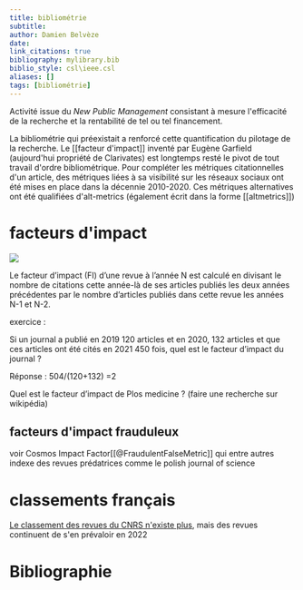 ```yaml
---
title: bibliométrie
subtitle:
author: Damien Belvèze
date:
link_citations: true
bibliography: mylibrary.bib
biblio_style: csl\ieee.csl
aliases: []
tags: [bibliométrie]
---
```


Activité issue du *New Public Management* consistant à mesure l'efficacité de la recherche et la rentabilité de tel ou tel financement. 

La bibliométrie qui préexistait a renforcé cette quantification du pilotage de la recherche.
Le [[facteur d'impact]] inventé par Eugène Garfield (aujourd'hui propriété de Clarivates) est longtemps resté le pivot de tout travail d'ordre bibliométrique. 
Pour compléter les métriques citationnelles d'un article, des métriques liées à sa visibilité sur les réseaux sociaux ont été mises en place dans la décennie 2010-2020. Ces métriques alternatives ont été qualifiées d'alt-metrics (également écrit dans la forme [[altmetrics]])

# facteurs d'impact

![](IF.png)

Le facteur d’impact (FI) d’une revue à l’année N est calculé en divisant le nombre de citations cette année-là de ses articles publiés les deux années précédentes par le nombre d’articles publiés dans cette revue les années N-1 et N-2.

exercice : 

Si un journal a publié en 2019 120 articles et en 2020, 132 articles et que ces articles ont été cités en 2021 450 fois, quel est le facteur d’impact du journal ? 

Réponse : 504/(120+132) =2

Quel est le facteur d’impact de Plos medicine ? (faire une recherche sur wikipédia)


## facteurs d'impact frauduleux

voir Cosmos Impact Factor[[@FraudulentFalseMetric]] qui entre autres indexe des revues prédatrices comme le polish journal of science


# classements français

[Le classement des revues du CNRS n'existe plus](https://twitter.com/Enroweb/status/1494085045254037506), mais des revues continuent de s'en prévaloir en 2022








# Bibliographie
